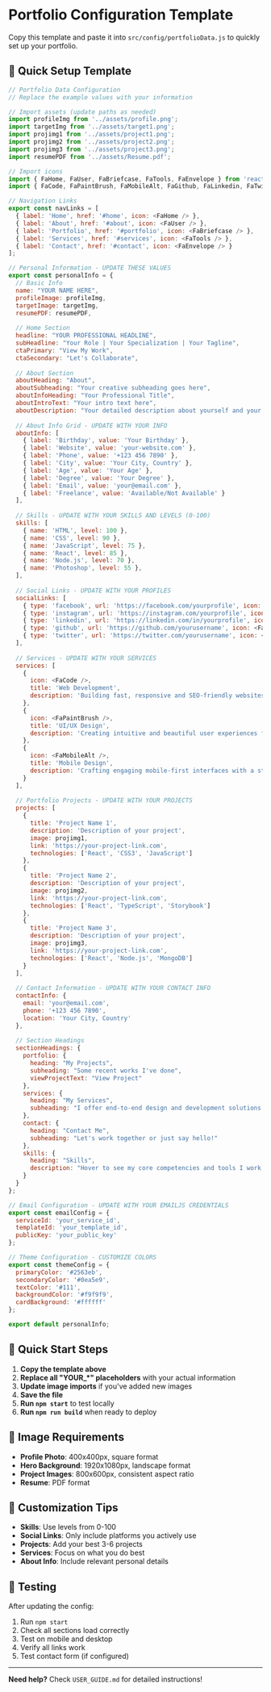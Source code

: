 # Portfolio Configuration Template

Copy this template and paste it into `src/config/portfolioData.js` to quickly set up your portfolio.

## 📝 Quick Setup Template

```javascript
// Portfolio Data Configuration
// Replace the example values with your information

// Import assets (update paths as needed)
import profileImg from '../assets/profile.png';
import targetImg from '../assets/target1.png';
import projimg1 from '../assets/project1.png';
import projimg2 from '../assets/project2.png';
import projimg3 from '../assets/project3.png';
import resumePDF from '../assets/Resume.pdf';

// Import icons
import { FaHome, FaUser, FaBriefcase, FaTools, FaEnvelope } from 'react-icons/fa';
import { FaCode, FaPaintBrush, FaMobileAlt, FaGithub, FaLinkedin, FaTwitter, FaInstagram, FaFacebook } from 'react-icons/fa';

// Navigation Links
export const navLinks = [
  { label: 'Home', href: '#home', icon: <FaHome /> },
  { label: 'About', href: '#about', icon: <FaUser /> },
  { label: 'Portfolio', href: '#portfolio', icon: <FaBriefcase /> },
  { label: 'Services', href: '#services', icon: <FaTools /> },
  { label: 'Contact', href: '#contact', icon: <FaEnvelope /> }
];

// Personal Information - UPDATE THESE VALUES
export const personalInfo = {
  // Basic Info
  name: "YOUR NAME HERE",
  profileImage: profileImg,
  targetImage: targetImg,
  resumePDF: resumePDF,
  
  // Home Section
  headline: "YOUR PROFESSIONAL HEADLINE",
  subHeadline: "Your Role | Your Specialization | Your Tagline",
  ctaPrimary: "View My Work",
  ctaSecondary: "Let's Collaborate",
  
  // About Section
  aboutHeading: "About",
  aboutSubheading: "Your creative subheading goes here",
  aboutInfoHeading: "Your Professional Title",
  aboutIntroText: "Your intro text here",
  aboutDescription: "Your detailed description about yourself and your work",
  
  // About Info Grid - UPDATE WITH YOUR INFO
  aboutInfo: [
    { label: 'Birthday', value: 'Your Birthday' },
    { label: 'Website', value: 'your-website.com' },
    { label: 'Phone', value: '+123 456 7890' },
    { label: 'City', value: 'Your City, Country' },
    { label: 'Age', value: 'Your Age' },
    { label: 'Degree', value: 'Your Degree' },
    { label: 'Email', value: 'your@email.com' },
    { label: 'Freelance', value: 'Available/Not Available' }
  ],
  
  // Skills - UPDATE WITH YOUR SKILLS AND LEVELS (0-100)
  skills: [
    { name: 'HTML', level: 100 },
    { name: 'CSS', level: 90 },
    { name: 'JavaScript', level: 75 },
    { name: 'React', level: 85 },
    { name: 'Node.js', level: 70 },
    { name: 'Photoshop', level: 55 },
  ],
  
  // Social Links - UPDATE WITH YOUR PROFILES
  socialLinks: [
    { type: 'facebook', url: 'https://facebook.com/yourprofile', icon: <FaFacebook /> },
    { type: 'instagram', url: 'https://instagram.com/yourprofile', icon: <FaInstagram /> },
    { type: 'linkedin', url: 'https://linkedin.com/in/yourprofile', icon: <FaLinkedin /> },
    { type: 'github', url: 'https://github.com/yourusername', icon: <FaGithub /> },
    { type: 'twitter', url: 'https://twitter.com/yourusername', icon: <FaTwitter /> }
  ],
  
  // Services - UPDATE WITH YOUR SERVICES
  services: [
    {
      icon: <FaCode />,
      title: 'Web Development',
      description: 'Building fast, responsive and SEO-friendly websites using modern frameworks.'
    },
    {
      icon: <FaPaintBrush />,
      title: 'UI/UX Design',
      description: 'Creating intuitive and beautiful user experiences from wireframes to prototypes.'
    },
    {
      icon: <FaMobileAlt />,
      title: 'Mobile Design',
      description: 'Crafting engaging mobile-first interfaces with a strong focus on usability.'
    }
  ],
  
  // Portfolio Projects - UPDATE WITH YOUR PROJECTS
  projects: [
    {
      title: 'Project Name 1',
      description: 'Description of your project',
      image: projimg1,
      link: 'https://your-project-link.com',
      technologies: ['React', 'CSS3', 'JavaScript']
    },
    {
      title: 'Project Name 2',
      description: 'Description of your project',
      image: projimg2,
      link: 'https://your-project-link.com',
      technologies: ['React', 'TypeScript', 'Storybook']
    },
    {
      title: 'Project Name 3',
      description: 'Description of your project',
      image: projimg3,
      link: 'https://your-project-link.com',
      technologies: ['React', 'Node.js', 'MongoDB']
    }
  ],
  
  // Contact Information - UPDATE WITH YOUR CONTACT INFO
  contactInfo: {
    email: 'your@email.com',
    phone: '+123 456 7890',
    location: 'Your City, Country'
  },
  
  // Section Headings
  sectionHeadings: {
    portfolio: {
      heading: "My Projects",
      subheading: "Some recent works I've done",
      viewProjectText: "View Project"
    },
    services: {
      heading: "My Services",
      subheading: "I offer end-to-end design and development solutions tailored to your needs."
    },
    contact: {
      heading: "Contact Me",
      subheading: "Let's work together or just say hello!"
    },
    skills: {
      heading: "Skills",
      description: "Hover to see my core competencies and tools I work with"
    }
  }
};

// Email Configuration - UPDATE WITH YOUR EMAILJS CREDENTIALS
export const emailConfig = {
  serviceId: 'your_service_id',
  templateId: 'your_template_id',
  publicKey: 'your_public_key'
};

// Theme Configuration - CUSTOMIZE COLORS
export const themeConfig = {
  primaryColor: '#2563eb',
  secondaryColor: '#0ea5e9',
  textColor: '#111',
  backgroundColor: '#f9f9f9',
  cardBackground: '#ffffff'
};

export default personalInfo;
```

## 🚀 Quick Start Steps

1. **Copy the template above**
2. **Replace all "YOUR_*" placeholders** with your actual information
3. **Update image imports** if you've added new images
4. **Save the file**
5. **Run `npm start`** to test locally
6. **Run `npm run build`** when ready to deploy

## 📸 Image Requirements

- **Profile Photo**: 400x400px, square format
- **Hero Background**: 1920x1080px, landscape format
- **Project Images**: 800x600px, consistent aspect ratio
- **Resume**: PDF format

## 🔧 Customization Tips

- **Skills**: Use levels from 0-100
- **Social Links**: Only include platforms you actively use
- **Projects**: Add your best 3-6 projects
- **Services**: Focus on what you do best
- **About Info**: Include relevant personal details

## 📱 Testing

After updating the config:
1. Run `npm start`
2. Check all sections load correctly
3. Test on mobile and desktop
4. Verify all links work
5. Test contact form (if configured)

---

**Need help?** Check `USER_GUIDE.md` for detailed instructions!
